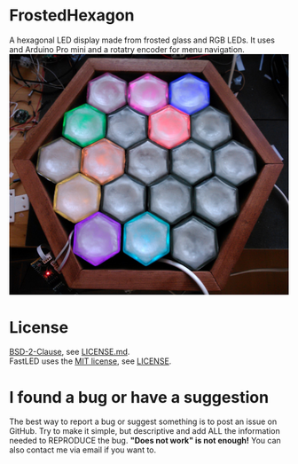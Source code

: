 FrostedHexagon
========
A hexagonal LED display made from frosted glass and RGB LEDs. It uses and Arduino Pro mini and a rotatry encoder for menu navigation.  
![FrostedHexagon in semi-finished state](frosthex.jpg?raw=true)  

License
========
[BSD-2-Clause](http://opensource.org/licenses/BSD-2-Clause), see [LICENSE.md](LICENSE.md).  
FastLED uses the [MIT license](https://opensource.org/licenses/MIT), see [LICENSE](https://github.com/FastLED/FastLED/blob/master/LICENSE).  

I found a bug or have a suggestion
========
The best way to report a bug or suggest something is to post an issue on GitHub. Try to make it simple, but descriptive and add ALL the information needed to REPRODUCE the bug. **"Does not work" is not enough!** You can also contact me via email if you want to.
